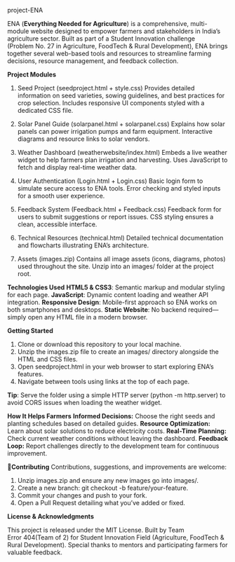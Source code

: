 project-ENA

ENA (**Everything Needed for Agriculture**) is a comprehensive, multi-module website designed to empower farmers and stakeholders in India’s agriculture sector. Built as part of a Student Innovation challenge (Problem No. 27 in Agriculture, FoodTech & Rural Development), ENA brings together several web-based tools and resources to streamline farming decisions, resource management, and feedback collection.

**Project Modules**

1. Seed Project (seedproject.html + style.css)
      Provides detailed information on seed varieties, sowing guidelines, and best practices for crop selection.
      Includes responsive UI components styled with a dedicated CSS file.

2. Solar Panel Guide (solarpanel.html + solarpanel.css)
      Explains how solar panels can power irrigation pumps and farm equipment.
      Interactive diagrams and resource links to solar vendors.

3. Weather Dashboard (weatherwebsite/index.html)
      Embeds a live weather widget to help farmers plan irrigation and harvesting.
      Uses JavaScript to fetch and display real-time weather data.

4. User Authentication (Login.html + Login.css)
      Basic login form to simulate secure access to ENA tools.
      Error checking and styled inputs for a smooth user experience.

5. Feedback System (Feedback.html + Feedback.css)
      Feedback form for users to submit suggestions or report issues.
      CSS styling ensures a clean, accessible interface.

6. Technical Resources (technical.html)
      Detailed technical documentation and flowcharts illustrating ENA’s architecture.

7. Assets (images.zip)
      Contains all image assets (icons, diagrams, photos) used throughout the site.
      Unzip into an images/ folder at the project root.

**Technologies Used**
**HTML5 & CSS3**: Semantic markup and modular styling for each page.
**JavaScript**: Dynamic content loading and weather API integration.
**Responsive Design**: Mobile-first approach so ENA works on both smartphones and desktops.
**Static Website**: No backend required—simply open any HTML file in a modern browser.

 **Getting Started**
 1. Clone or download this repository to your local machine.
 2. Unzip the images.zip file to create an images/ directory alongside the HTML and CSS files.
 3. Open seedproject.html in your web browser to start exploring ENA’s features.
 4. Navigate between tools using links at the top of each page.

 **Tip**: Serve the folder using a simple HTTP server (python -m http.server) to avoid CORS issues when loading the weather widget.

 **How It Helps Farmers**
 **Informed Decisions:** Choose the right seeds and planting schedules based on detailed guides.
 **Resource Optimization:** Learn about solar solutions to reduce electricity costs.
 **Real-Time Planning:** Check current weather conditions without leaving the dashboard.
 **Feedback Loop:** Report challenges directly to the development team for continuous improvement.

 **🤝Contributing**
Contributions, suggestions, and improvements are welcome:

1. Unzip images.zip and ensure any new images go into images/.
2. Create a new branch: git checkout -b feature/your-feature.
3. Commit your changes and push to your fork.
4. Open a Pull Request detailing what you’ve added or fixed.

**License & Acknowledgments**

This project is released under the MIT License.
Built by Team Error 404(Team of 2) for Student Innovation Field (Agriculture, FoodTech & Rural Development).
Special thanks to mentors and participating farmers for valuable feedback.
